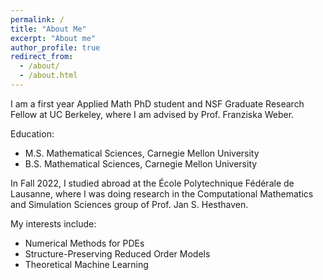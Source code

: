 ```yaml
---
permalink: /
title: "About Me"
excerpt: "About me"
author_profile: true
redirect_from: 
  - /about/
  - /about.html
---
```


I am a first year Applied Math PhD student and NSF Graduate Research Fellow at UC Berkeley, where I am advised by Prof. Franziska Weber. 

Education:
* M.S. Mathematical Sciences, Carnegie Mellon University
* B.S. Mathematical Sciences, Carnegie Mellon University

In Fall 2022, I studied abroad at the École Polytechnique Fédérale de Lausanne, where I was doing research in the Computational Mathematics and Simulation Sciences group of Prof. Jan S. Hesthaven.

My interests include:
- Numerical Methods for PDEs
- Structure-Preserving Reduced Order Models
- Theoretical Machine Learning
